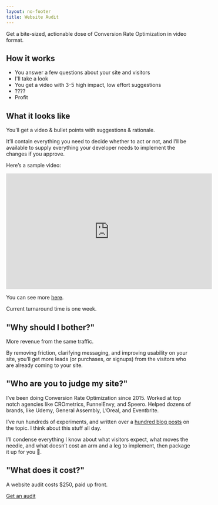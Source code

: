 ```yaml
---
layout: no-footer
title: Website Audit
---
```


Get a bite-sized, actionable dose of Conversion Rate Optimization in video format.

## How it works

- You answer a few questions about your site and visitors
- I'll take a look
- You get a video with 3-5 high impact, low effort suggestions
- ????
- Profit

## What it looks like

You’ll get a video & bullet points with suggestions & rationale.

It’ll contain everything you need to decide whether to act or not, and I’ll be available to supply everything your developer needs to implement the changes if you approve.

Here’s a sample video:

<iframe width="560" height="315" src="https://www.youtube-nocookie.com/embed/ksr7z3jo_s0" title="YouTube video player" frameborder="0" allow="accelerometer; autoplay; clipboard-write; encrypted-media; gyroscope; picture-in-picture" allowfullscreen></iframe>

You can see more [here](https://www.youtube.com/playlist?list=PL7q12E_LbqGqQaDE1n4UdZi596JUm9aWy).

Current turnaround time is one week.

## "Why should I bother?"
More revenue from the same traffic.

By removing friction, clarifying messaging, and improving usability on your site, you’ll get more leads (or purchases, or signups) from the visitors who are already coming to your site.

## "Who are you to judge my site?"

I’ve been doing Conversion Rate Optimization since 2015. Worked at top notch agencies like CROmetrics, FunnelEnvy, and Speero. Helped dozens of brands, like Udemy, General Assembly, L’Oreal, and Eventbrite.

I’ve run hundreds of experiments, and written over a [hundred blog posts](/blog) on the topic. I think about this stuff all day.

I’ll condense everything I know about what visitors expect, what moves the needle, and what doesn’t cost an arm and a leg to implement, then package it up for you 🎁.

## "What does it cost?"

A website audit costs $250, paid up front.

<div class="center"><a class="btn primary-cta" href="https://checkout.square.site/merchant/MLJDKACN0FARJ/checkout/44AVEXK6UW6HRFP2NFSVCZFX">Get an audit</a></div>
